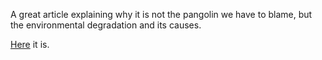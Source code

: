 <!-- ---
title: COVID19: A different perspective
author: Haris Z
layout: post
--- -->
A great article explaining why it is not the pangolin we have to blame, but the environmental degradation and its causes.

[Here](https://nka.gr/communismfuture-fysi-anthropos-perivallon-koronoios-2/) it is.
